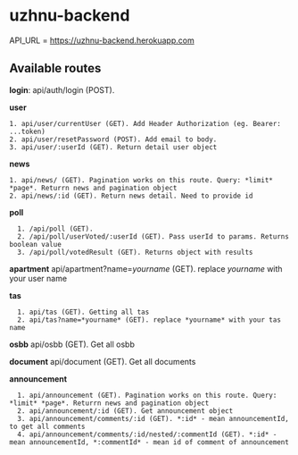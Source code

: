 # uzhnu-backend

API_URL = https://uzhnu-backend.herokuapp.com

## Available routes 
**login**: api/auth/login (POST).

**user**

    1. api/user/currentUser (GET). Add Header Authorization (eg. Bearer: ...token)
    2. api/user/resetPassword (POST). Add email to body.
    3. api/user/:userId (GET). Return detail user object

**news**

    1. api/news/ (GET). Pagination works on this route. Query: *limit* *page*. Returrn news and pagination object
    2. api/news/:id (GET). Return news detail. Need to provide id


**poll** 

      1. /api/poll (GET).
      2. /api/poll/userVoted/:userId (GET). Pass userId to params. Returns boolean value
      3. /api/poll/votedResult (GET). Returns object with results

**apartment** api/apartment?name=*yourname* (GET). replace *yourname* with your user name

**tas**

      1. api/tas (GET). Getting all tas
      2. api/tas?name=*yourname* (GET). replace *yourname* with your tas name

**osbb** api/osbb (GET). Get all osbb

**document** api/document (GET). Get all documents

**announcement**

      1. api/announcement (GET). Pagination works on this route. Query: *limit* *page*. Returrn news and pagination object
      2. api/announcement/:id (GET). Get announcement object
      3. api/announcement/comments/:id (GET). *:id* - mean announcementId, to get all comments
      4. api/announcement/comments/:id/nested/:commentId (GET). *:id* - mean announcementId, *:commentId* - mean id of comment of announcement

    
